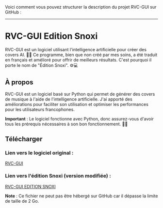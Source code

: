 Voici comment vous pouvez structurer la description du projet RVC-GUI sur GitHub :

---

# RVC-GUI Edition Snoxi

RVC-GUI est un logiciel utilisant l'intelligence artificielle pour créer des covers AI. 🎤🎶 Ce programme, bien que non créé par mes soins, a été traduit en français et amélioré pour offrir de meilleurs résultats. C'est pourquoi il porte le nom de "Édition Snoxi". ⚙️💻

## À propos

RVC-GUI est un logiciel basé sur Python qui permet de générer des covers de musique à l'aide de l'intelligence artificielle. J'ai apporté des améliorations pour faciliter son utilisation et optimiser les performances pour les utilisateurs francophones. 

**Important** : Le logiciel fonctionne avec Python, donc assurez-vous d'avoir tous les prérequis nécessaires à son bon fonctionnement. 🐍🔧

## Télécharger

### Lien vers le logiciel original :
[RVC-GUI](https://huggingface.co/datasets/Tiger14n/RVC-GUI/resolve/main/RVC-GUI-pkg-20220525-mp3fix.zip)

### Lien vers l'édition Snoxi (version modifiée) :
[RVC-GUI EDITION SNOXI](https://mega.nz/folder/LE0TnBDZ#3e8fVc-nNXV6XRyWCkfc1A)

**Note** : Ce fichier ne peut pas être hébergé sur GitHub car il dépasse la limite de taille de 2 Go. 
